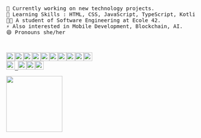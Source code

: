<pre>

🔭 Currently working on new technology projects.
🧠 Learning Skills : HTML, CSS, JavaScript, TypeScript, Kotlin, C and languages.
👩‍🎓 A student of Software Engineering at Ecole 42.
⚡ Also interested in Mobile Development, Blockchain, AI.
😄 Pronouns she/her

<p align="left">
<img height="23em" src="https://img.shields.io/badge/C-0D1117?style=for-the-badge&logo=c&logoColor=white"/><img height="23em" src="https://img.shields.io/badge/Java-0D1117?style=for-the-badge&logo=java&logoColor=tomato"/><img height="23em" src="https://img.shields.io/badge/css-0D1117?style=for-the-badge&logo=css&logoColor=blue"/><img height="23em" src="https://img.shields.io/badge/Kotlin-0D1117?style=for-the-badge&logo=kotlin&logoColor=white"/><img height="23em" src="https://img.shields.io/badge/HTML-0D1117?style=for-the-badge&logo=html5&logoColor=ab3f27"/><img height="23em" src="https://img.shields.io/badge/Linux-0D1117?style=for-the-badge&logo=linux&logoColor=#22272e"/><img height="23em" src="https://img.shields.io/badge/Shell_Script-0D1117?style=for-the-badge&logo=gnu-bash&logoColor=white"/><img height="23em" src="https://img.shields.io/badge/Markdown-0D1117?style=for-the-badge&logo=markdown&logoColor=white"/><img height="23em" src="https://img.shields.io/badge/git-0D1117?style=for-the-badge&logo=git&logoColor=tomato"/><img height="23em" src="https://img.shields.io/badge/Javascript-0D1117?style=for-the-badge&logo=javascript&logoColor=white"/>
<a href="https://t.me/CarlalFranca"rel="nofollow"><img height="23em" src="https://img.shields.io/badge/Telegram-0D1117?style=for-the-badge&logo=telegram&logoColor=white%22/%3E"/> <a href="https://t.me/CarlalFranca"rel="nofollow"><img height="23em" src="https://img.shields.io/badge/LinkedIn-0D1117?style=for-the-badge&logo=linkedin&logoColor=white"/><a href="mailto:carlalrfranca@protonmail.com"rel="nofollow"><img height="23em" src="https://img.shields.io/badge/ProtonMail-0D1117?style=for-the-badge&logo=protonmail&logoColor=white"/><a href="https://twitter.com/CarlaLRibFr"><img height="23em" src="https://img.shields.io/badge/Twitter-0D1117?style=for-the-badge&logo=Twitter&logoColor=blue"/>
<div><img height="150em" src="https://github-readme-stats.vercel.app/api/top-langs/?username=carlalrfranca&layout=compact&langs_count=7&border_color=0D1117&bg_color=0D1117&title_color=8f989f&text_color=8f989f&icon_color=b55c5e"/></div>
</pre>
 <!-- 
 <img height="150em" src="https://github-readme-stats.vercel.app/api?username=carlalrfranca&show_icons=true&border_color=0D1117&bg_color=0D1117&title_color=8f989f&icon_color=b55c5e&text_color=8f989f&include_all_commits=true count_private=true"/>
 <img src="https://img.shields.io/github/watchers/carlalrfranca/carlalrfranca?color=grey&label=views&logoColor=grey&style=social">
-->

